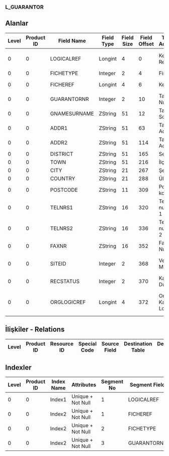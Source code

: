 ### L_GUARANTOR

## Alanlar

**Level**|**Product ID**|**Field Name**|**Field Type**|**Field Size**|**Field Offset**|**Türkçe Açıklama**|**Expression**
-----|-----|-----|-----|-----|-----|-----|-----
0|0|LOGICALREF|Longint|4|0|Kefil Log. Ref.|Guarantor Logical Reference
0|0|FICHETYPE|Integer|2|4|Fiş Türü|Fiche Type
0|0|FICHEREF|Longint|4|6|Kefil Ref.|Guarantor Reference
0|0|GUARANTORNR|Integer|2|10|Taksit Numarası|Instalment Number
0|0|GNAMESURNAME|ZString|51|12|Taksit Soyadı|Instalment Surname
0|0|ADDR1|ZString|51|63|Taksit Adresi 1|Instalment Adress1
0|0|ADDR2|ZString|51|114|Taksit Adresi 2|Instalment Adress2
0|0|DISTRICT|ZString|51|165|Semt|District
0|0|TOWN|ZString|51|216|İlçe|Town
0|0|CITY|ZString|21|267|Şehir|City
0|0|COUNTRY|ZString|21|288|Ülke|Country
0|0|POSTCODE|ZString|11|309|Posta kodu|Postal Code
0|0|TELNRS1|ZString|16|320|Telefon numarası 1|Telephone Number1
0|0|TELNRS2|ZString|16|336|Telefon numarası 2|Telephone Number2
0|0|FAXNR|ZString|16|352|Faks Numarası|Fax Number
0|0|SITEID|Integer|2|368|Veri Merkezi|Data Processing Site
0|0|RECSTATUS|Integer|2|370|Kayıt Durumu|Record Status
0|0|ORGLOGICREF|Longint|4|372|Orijinal Kayıt Log. Ref.|Original Record Logical Reference

## İlişkiler - Relations
**Level**|**Product ID**|**Resource ID**|**Special Code**|**Source Field**|**Destination Table**|**Destination Field**|**Relation Type**|**Extra Condition**
-----|-----|-----|-----|-----|-----|-----|-----|-----

## Indexler
**Level**|**Product ID**|**Index Name**|**Attributes**|**Segment No**|**Segment Field**|**Sense**
-----|-----|-----|-----|-----|-----|-----
0|0|Index1|Unique + Not Null|1|LOGICALREF|Ascending
0|0|Index2|Unique + Not Null|1|FICHEREF|Ascending
0|0|Index2|Unique + Not Null|2|FICHETYPE|Ascending
0|0|Index2|Unique + Not Null|3|GUARANTORNR|Ascending
